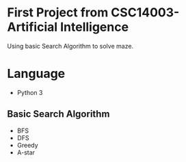 # First Project from CSC14003-Artificial Intelligence
Using basic Search Algorithm to solve maze.
# Language
- Python 3
## Basic Search Algorithm
- BFS
- DFS
- Greedy
- A-star

